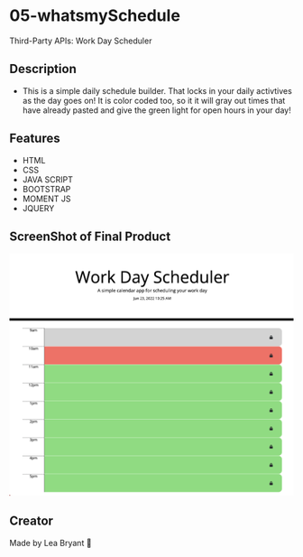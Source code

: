 # 05-whatsmySchedule
Third-Party APIs: Work Day Scheduler

## Description

- This is a simple daily schedule builder. That locks in your daily activtives as the day goes on! It is color coded too, so it it will gray out times that have already pasted and give the green light for open hours in your day!

## Features

- HTML
- CSS
- JAVA SCRIPT
- BOOTSTRAP
- MOMENT JS
- JQUERY 

## ScreenShot of Final Product
![screen Shot](/Assets/images/sceenshotofProduct.png)

## Creator
Made by Lea Bryant 🦄